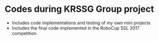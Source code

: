 # Codes during KRSSG Group project

- Includes code implementations and testing of my own mini projects
- Includes the final code implemented in the RoboCup SSL 2017 competition.
